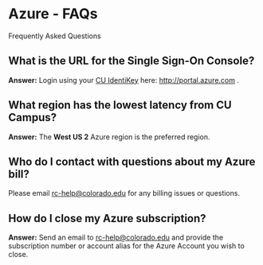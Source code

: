 # Azure - FAQs

Frequently Asked Questions

## What is the URL for the Single Sign-On Console?
**Answer:**
Login using your <a href="https://oit.colorado.edu/services/identity-access-management/identikey" target="_blank">CU IdentiKey</a> here: <a href="http://bit.ly/OIT-AWS" target="_blank">http://portal.azure.com </a>.

## What region has the lowest latency from CU Campus?
**Answer:**
The **West US 2** Azure region is the preferred region.

## Who do I contact with questions about my Azure bill?
Please email [rc-help@colorado.edu](mailto:rc-help@colorado.edu) for any billing issues or questions.

## How do I close my Azure subscription?
**Answer:**
Send an email to [rc-help@colorado.edu](mailto:rc-help@colorado.edu) and provide the subscription number or account alias for the Azure Account you wish to close.
